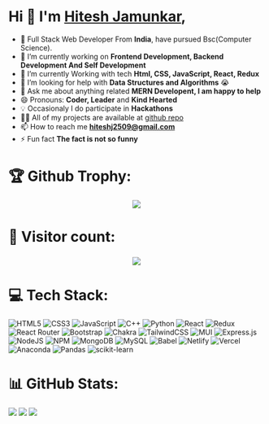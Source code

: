 # Hi  👋 I'm [Hitesh Jamunkar](https://github.com/HiteshJamunkar),
- :school:  Full Stack Web Developer From **India**, have pursued Bsc(Computer Science).
- 🔭 I’m currently working on  **Frontend Development, Backend Development And Self Development**
- 🌱 I’m currently Working with tech **Html, CSS, JavaScript, React, Redux**
- 🤔 I’m looking for help with **Data Structures and Algorithms** 😭
- 💬 Ask me about anything related **MERN Developent, I am happy to help**
- 😄 Pronouns: **Coder, Leader** and **Kind Hearted**
- 💡 Occasionaly I do participate in **Hackathons**
- 👨‍💻 All of my projects are available at [github repo](https://github.com/HiteshJamunkar?tab=repositories)
- 📫 How to reach me **hiteshj2509@gmail.com**
- ⚡ Fun fact **The fact is not so funny**
<!-- - 🌐 Visit my [porfolio website]("Portfolio Link") for complete background and contact. -->


# 🏆 Github Trophy:


<p align="center"> <img src="https://github-profile-trophy.vercel.app/?username=HiteshJamunkar&theme=radical&no-frame=true&margin-w=10&column=7" /> </p>






  # 🚥 Visitor count:
  <h3 align="center"> 
  <img src="https://profile-counter.glitch.me/HiteshJamunkar/count.svg" />
</h3>



# 💻 Tech Stack:


![HTML5](https://img.shields.io/badge/html5-%23E34F26.svg?style=for-the-badge&logo=html5&logoColor=white)   ![CSS3](https://img.shields.io/badge/css3-%231572B6.svg?style=for-the-badge&logo=css3&logoColor=white)   ![JavaScript](https://img.shields.io/badge/javascript-%23323330.svg?style=for-the-badge&logo=javascript&logoColor=%23F7DF1E)   ![C++](https://img.shields.io/badge/c++-%2300599C.svg?style=for-the-badge&logo=c%2B%2B&logoColor=white)   ![Python](https://img.shields.io/badge/python-3670A0?style=for-the-badge&logo=python&logoColor=ffdd54)   ![React](https://img.shields.io/badge/react-%2320232a.svg?style=for-the-badge&logo=react&logoColor=%2361DAFB)   ![Redux](https://img.shields.io/badge/redux-%23593d88.svg?style=for-the-badge&logo=redux&logoColor=white)   ![React Router](https://img.shields.io/badge/React_Router-CA4245?style=for-the-badge&logo=react-router&logoColor=white)   ![Bootstrap](https://img.shields.io/badge/bootstrap-%23563D7C.svg?style=for-the-badge&logo=bootstrap&logoColor=white)   ![Chakra](https://img.shields.io/badge/chakra-%234ED1C5.svg?style=for-the-badge&logo=chakraui&logoColor=white)   ![TailwindCSS](https://img.shields.io/badge/tailwindcss-%2338B2AC.svg?style=for-the-badge&logo=tailwind-css&logoColor=white)   ![MUI](https://img.shields.io/badge/MUI-%230081CB.svg?style=for-the-badge&logo=material-ui&logoColor=white)   ![Express.js](https://img.shields.io/badge/express.js-%23404d59.svg?style=for-the-badge&logo=express&logoColor=%2361DAFB)   ![NodeJS](https://img.shields.io/badge/node.js-6DA55F?style=for-the-badge&logo=node.js&logoColor=white)   ![NPM](https://img.shields.io/badge/NPM-%23000000.svg?style=for-the-badge&logo=npm&logoColor=white)   ![MongoDB](https://img.shields.io/badge/MongoDB-%234ea94b.svg?style=for-the-badge&logo=mongodb&logoColor=white)   ![MySQL](https://img.shields.io/badge/mysql-%2300f.svg?style=for-the-badge&logo=mysql&logoColor=white)   ![Babel](https://img.shields.io/badge/Babel-F9DC3e?style=for-the-badge&logo=babel&logoColor=black)   ![Netlify](https://img.shields.io/badge/netlify-%23000000.svg?style=for-the-badge&logo=netlify&logoColor=#00C7B7)   ![Vercel](https://img.shields.io/badge/vercel-%23000000.svg?style=for-the-badge&logo=vercel&logoColor=white)   ![Anaconda](https://img.shields.io/badge/Anaconda-%2344A833.svg?style=for-the-badge&logo=anaconda&logoColor=white)   ![Pandas](https://img.shields.io/badge/pandas-%23150458.svg?style=for-the-badge&logo=pandas&logoColor=white)   ![scikit-learn](https://img.shields.io/badge/scikit--learn-%23F7931E.svg?style=for-the-badge&logo=scikit-learn&logoColor=white) 




# 📊 GitHub Stats:


![](https://github-readme-stats.vercel.app/api?username=HiteshJamunkar&theme=radical&hide_border=false&include_all_commits=false&count_private=true)
![](https://github-readme-streak-stats.herokuapp.com/?user=HiteshJamunkar&theme=radical&hide_border=false)
![](https://github-readme-stats.vercel.app/api/top-langs/?username=HiteshJamunkar&theme=radical&hide_border=false&include_all_commits=false&count_private=true&layout=compact)

